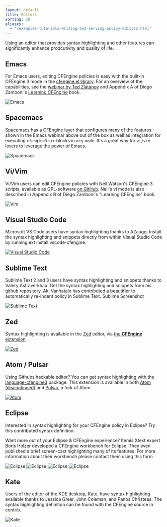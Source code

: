 ```yaml
---
layout: default
title: Editors
sorting: 10
aliases:
  - "/examples-tutorials-writing-and-serving-policy-editors.html"
---
```


Using an editor that provides syntax highlighting and other features can significantly enhance prodcutivity and quality of life.

## Emacs

For Emacs users, editing CFEngine policies is easy with the built-in CFEngine 3 mode in the [cfengine.el library](https://github.com/cfengine/core/blob/master/contrib/cfengine.el). For an overview of the capabilities, see the [webinar by Ted Zlatanov](https://www.youtube.com/watch?v=-PPVhwSKNdE) and Appendix A of Diego Zamboni's [Learning CFEngine](https://leanpub.com/learning-cfengine/) book.

![Emacs](guide-writing-and-serving-policy-editors-emacs.png)

## Spacemacs

Spacemacs has a [CFEngine layer](https://github.com/syl20bnr/spacemacs/blob/develop/layers/%2Btools/cfengine/README.org) that configures many of the features shown in the Emacs webinar above out of the box as well as integration for executing `cfengine3` `src` blocks in `org-mode`. It's a great way for `vi/vim` lovers to leverage the power of Emacs.

![Spacemacs](guide-writing-and-serving-policy-editors-spacemacs.png)

## Vi/Vim

Vi/Vim users can edit CFEngine policies with Neil Watson's CFEngine 3 scripts, available as GPL-software [on GitHub](https://github.com/neilhwatson/vim_cf3). Neil's vi mode is also described in Appendix B of Diego Zamboni's "Learning CFEngine" book.

![Vim](guide-writing-and-serving-policy-editors-vim.png)

## Visual Studio Code

Microsoft VS Code users have syntax highlighting thanks to AZaugg. Install the syntax highlighting and snippets directly from within Visual Studio Code by running ext install vscode-cfengine.

[![Visual Studio Code](guide-writing-and-serving-policy-editors-visual-studio-code.png)](https://marketplace.visualstudio.com/items?itemName=azaugg.vscode-cfengine)

## Sublime Text

Sublime Text 2 and 3 users have syntax highlighting and snippets thanks to Valery Astraverkhau. Get the syntax highlighting and snippets from his github repository. Aki Vanhatalo has contributed a beautifier to automatically re-indent policy in Sublime Text.
Sublime Screenshot

![Sublime Text](guide-writing-and-serving-policy-editors-sublime-text.jpg)

## Zed

Syntax highlighting is available in the [Zed](https://zed.dev/) editor, via [the **CFEngine** extension](https://zed.dev/extensions?q=CFEngine).

[![Zed](guide-writing-and-serving-policy-editors-zed.png)](https://zed.dev/extensions?q=CFEngine)

## Atom / Pulsar

Using Githubs hackable editor?
You can get syntax highlighting with the [language-cfengine3](https://github.com/olehermanse/language-cfengine3) package.
This extension is available in both [Atom (discontinued)](https://github.blog/news-insights/product-news/sunsetting-atom/) and [Pulsar](https://pulsar-edit.dev/), a fork of Atom.

[![Atom](guide-writing-and-serving-policy-editors-atom.png)](https://web.pulsar-edit.dev/packages/language-cfengine3)

## Eclipse

Interested in syntax highlighting for your CFEngine policy in Eclipse? Try this contributed syntax definition.

Want more out of your Eclipse & CFEngine experience? Itemis Xtext expert Boris Holzer developed a CFEngine workbench for Eclipse. They even published a brief screen-cast highlighting many of its features. For more information about their workbench please contact them using this form.

![Eclipse](guide-writing-and-serving-policy-editors-eclipse-0.png)
![Eclipse](guide-writing-and-serving-policy-editors-eclipse-1.png)
![Eclipse](guide-writing-and-serving-policy-editors-eclipse-2.png)
![Eclipse](guide-writing-and-serving-policy-editors-eclipse-3.png)

## Kate

Users of the editor of the KDE desktop, Kate, have syntax highlighting available thanks to Jessica Greer, John Coleman, and Panos Christeas. The syntax highlighting definition can be found with the CFEngine source in contrib.

![Kate](guide-writing-and-serving-policy-editors-kate.jpg)
